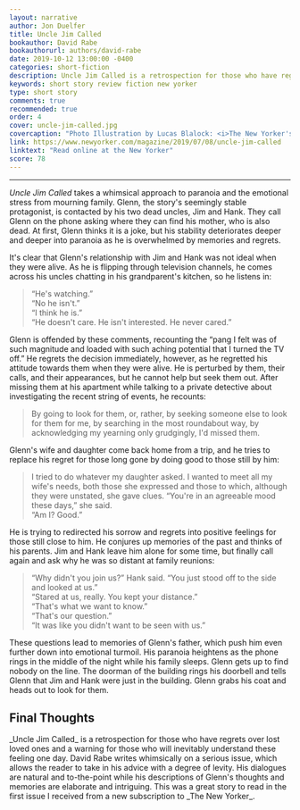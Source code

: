 ```yaml
---
layout: narrative
author: Jon Duelfer
title: Uncle Jim Called
bookauthor: David Rabe
bookauthorurl: authors/david-rabe
date: 2019-10-12 13:00:00 -0400
categories: short-fiction
description: Uncle Jim Called is a retrospection for those who have regrets over lost loved ones and a warning for those who will inevitably understand these feeling one day.
keywords: short story review fiction new yorker
type: short story
comments: true
recommended: true
order: 4
cover: uncle-jim-called.jpg
covercaption: "Photo Illustration by Lucas Blalock: <i>The New Yorker's</i> cover photo."
link: https://www.newyorker.com/magazine/2019/07/08/uncle-jim-called
linktext: "Read online at the New Yorker"
score: 78
---
```

<hr/>

_Uncle Jim Called_ takes a whimsical approach to paranoia and the emotional stress from mourning family. Glenn, the story's seemingly stable protagonist, is contacted by his two dead uncles, Jim and Hank. They call Glenn on the phone asking where they can find his mother, who is also dead. At first, Glenn thinks it is a joke, but his stability deteriorates deeper and deeper into paranoia as he is overwhelmed by memories and regrets. 

It's clear that Glenn's relationship with Jim and Hank was not ideal when they were alive. As he is flipping through television channels, he comes across his uncles chatting in his grandparent's kitchen, so he listens in:
> “He's watching.”<br/>
“No he isn't.”<br/>
“I think he is.”<br/>
“He doesn't care. He isn't interested. He never cared.”

Glenn is offended by these comments, recounting the “pang I felt was of such magnitude and loaded with such aching potential that I turned the TV off.” He regrets the decision immediately, however, as he regretted his attitude towards them when they were alive. He is perturbed by them, their calls, and their appearances, but he cannot help but seek them out. After missing them at his apartment while talking to a private detective about investigating the recent string of events, he recounts:
> By going to look for them, or, rather, by seeking someone else to look for them for me, by searching in the most roundabout way, by acknowledging my yearning only grudgingly, I'd missed them.

Glenn's wife and daughter come back home from a trip, and he tries to replace his regret for those long gone by doing good to those still by him:
> I tried to do whatever my daughter asked. I wanted to meet all my wife's needs, both those she expressed and those to which, although they were unstated, she gave clues. “You're in an agreeable mood these days,” she said.<br/>
“Am I? Good.”

He is trying to redirected his sorrow and regrets into positive feelings for those still close to him. He conjures up memories of the past and thinks of his parents. Jim and Hank leave him alone for some time, but finally call again and ask why he was so distant at family reunions:
> “Why didn't you join us?” Hank said. “You just stood off to the side and looked at us.”<br/>
“Stared at us, really. You kept your distance.”<br/>
“That's what we want to know.”<br/>
“That's our question.”<br/>
“It was like you didn't want to be seen with us.”

These questions lead to memories of Glenn's father, which push him even further down into emotional turmoil. His paranoia heightens as the phone rings in the middle of the night while his family sleeps. Glenn gets up to find nobody on the line. The doorman of the building rings his doorbell and tells Glenn that Jim and Hank were just in the building. Glenn grabs his coat and heads out to look for them.

<h2><strong>Final Thoughts</strong></h2>
_Uncle Jim Called_ is a retrospection for those who have regrets over lost loved ones and a warning for those who will inevitably understand these feeling one day. David Rabe writes whimsically on a serious issue, which allows the reader to take in his advice with a degree of levity. His dialogues are natural and to-the-point while his descriptions of Glenn's thoughts and memories are elaborate and intriguing. This was a great story to read in the first issue I received from a new subscription to _The New Yorker_.